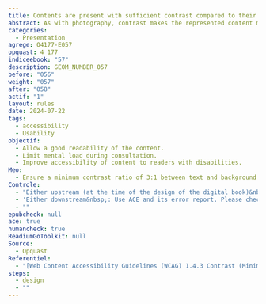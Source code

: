 ```yaml
---
title: Contents are present with sufficient contrast compared to their background
abstract: As with photography, contrast makes the represented content more readable.
categories:
  - Presentation
agrege: O4177-E057
opquast: 4 177
indiceebook: "57"
description: GEOM_NUMBER_057
before: "056"
weight: "057"
after: "058"
actif: "1"
layout: rules
date: 2024-07-22
tags:
  - accessibility
  - Usability
objectif:
  - Allow a good readability of the content.
  - Limit mental load during consultation.
  - Improve accessibility of content to readers with disabilities.
Meo:
  - Ensure a minimum contrast ratio of 3:1 between text and background, as measured via WCAG2.0 algorithm
Controle:
  - "Either upstream (at the time of the design of the digital book)&nbsp;: Repeating contents whose contrast/luminosite<unk> difference with their background is potentially insufficient; Use a tool like Colour Contrast Analyzer to calculate the contrast ratio&nbsp;: click on LuminoSitee and raise the color of the foreground and then that of the second plane in the defined fields; Make sure the contrast ratio is higher or equal to 3:1"
  - 'Either downstream&nbsp;: Use ACE and its error report. Please check the case in the "Errors" tab and search for "color-contract". Follow the procedure described above. '
  - ""
epubcheck: null
ace: true
humancheck: true
ReadiumGoToolkit: null
Source:
  - Opquast
Referentiel:
  - "[Web Content Accessibility Guidelines (WCAG) 1.4.3 Contrast (Minimum) (Level AA)](https://www.w3.org/TR/WCAG22/#contrast-minimum)"
steps:
  - design
  - ""
---
```

